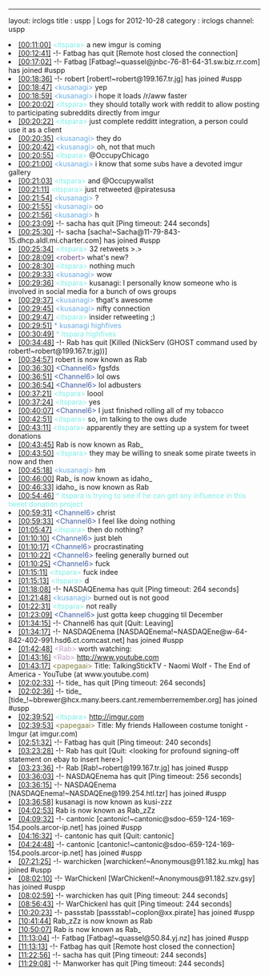 
---
layout: irclogs
title : uspp | Logs for 2012-10-28
category : irclogs
channel: uspp
<li class="logitem"><a href="#00:11:00" name="00:11:00" class="time">[00:11:00]</a> <span class="person" style="color:#7deee6">&lt;itspara&gt;</span> a new imgur is coming </li>
<li class="logitem"><a href="#00:12:41" name="00:12:41" class="time">[00:12:41]</a> -!- <span class="quit">Fatbag</span> has quit [Remote host closed the connection] </li>
<li class="logitem"><a href="#00:17:02" name="00:17:02" class="time">[00:17:02]</a> -!- <span class="join">Fatbag</span> [Fatbag!~quassel@jnbc-76-81-64-31.sw.biz.rr.com] has joined #uspp </li>
<li class="logitem"><a href="#00:18:36" name="00:18:36" class="time">[00:18:36]</a> -!- <span class="join">robert</span> [robert!~robert@199.167.tr.jg] has joined #uspp </li>
<li class="logitem"><a href="#00:18:47" name="00:18:47" class="time">[00:18:47]</a> <span class="person" style="color:#6aace3">&lt;kusanagi&gt;</span> yep </li>
<li class="logitem"><a href="#00:18:59" name="00:18:59" class="time">[00:18:59]</a> <span class="person" style="color:#6aace3">&lt;kusanagi&gt;</span> i hope it loads /r/aww faster </li>
<li class="logitem"><a href="#00:20:02" name="00:20:02" class="time">[00:20:02]</a> <span class="person" style="color:#7deee6">&lt;itspara&gt;</span> they should totally work with reddit to allow posting to participating subreddits directly from imgur </li>
<li class="logitem"><a href="#00:20:22" name="00:20:22" class="time">[00:20:22]</a> <span class="person" style="color:#7deee6">&lt;itspara&gt;</span> just complete redditt integration, a person could use it as a client </li>
<li class="logitem"><a href="#00:20:35" name="00:20:35" class="time">[00:20:35]</a> <span class="person" style="color:#6aace3">&lt;kusanagi&gt;</span> they do </li>
<li class="logitem"><a href="#00:20:42" name="00:20:42" class="time">[00:20:42]</a> <span class="person" style="color:#6aace3">&lt;kusanagi&gt;</span> oh, not that much </li>
<li class="logitem"><a href="#00:20:55" name="00:20:55" class="time">[00:20:55]</a> <span class="person" style="color:#7deee6">&lt;itspara&gt;</span> @OccupyChicago </li>
<li class="logitem"><a href="#00:21:00" name="00:21:00" class="time">[00:21:00]</a> <span class="person" style="color:#6aace3">&lt;kusanagi&gt;</span> i know that some subs have a devoted imgur gallery </li>
<li class="logitem"><a href="#00:21:03" name="00:21:03" class="time">[00:21:03]</a> <span class="person" style="color:#7deee6">&lt;itspara&gt;</span> and @Occupywallst </li>
<li class="logitem"><a href="#00:21:11" name="00:21:11" class="time">[00:21:11]</a> <span class="person" style="color:#7deee6">&lt;itspara&gt;</span> just retweeted @piratesusa </li>
<li class="logitem"><a href="#00:21:54" name="00:21:54" class="time">[00:21:54]</a> <span class="person" style="color:#6aace3">&lt;kusanagi&gt;</span> ? </li>
<li class="logitem"><a href="#00:21:55" name="00:21:55" class="time">[00:21:55]</a> <span class="person" style="color:#6aace3">&lt;kusanagi&gt;</span> oo </li>
<li class="logitem"><a href="#00:21:56" name="00:21:56" class="time">[00:21:56]</a> <span class="person" style="color:#6aace3">&lt;kusanagi&gt;</span> h </li>
<li class="logitem"><a href="#00:23:09" name="00:23:09" class="time">[00:23:09]</a> -!- <span class="quit">sacha</span> has quit [Ping timeout: 244 seconds] </li>
<li class="logitem"><a href="#00:25:30" name="00:25:30" class="time">[00:25:30]</a> -!- <span class="join">sacha</span> [sacha!~Sacha@11-79-843-15.dhcp.aldl.mi.charter.com] has joined #uspp </li>
<li class="logitem"><a href="#00:25:34" name="00:25:34" class="time">[00:25:34]</a> <span class="person" style="color:#7deee6">&lt;itspara&gt;</span> 32 retweets &gt;.&gt; </li>
<li class="logitem"><a href="#00:28:09" name="00:28:09" class="time">[00:28:09]</a> <span class="person" style="color:#684c85">&lt;robert&gt;</span> what's new? </li>
<li class="logitem"><a href="#00:28:30" name="00:28:30" class="time">[00:28:30]</a> <span class="person" style="color:#7deee6">&lt;itspara&gt;</span> nothing much </li>
<li class="logitem"><a href="#00:29:33" name="00:29:33" class="time">[00:29:33]</a> <span class="person" style="color:#6aace3">&lt;kusanagi&gt;</span> wow </li>
<li class="logitem"><a href="#00:29:36" name="00:29:36" class="time">[00:29:36]</a> <span class="person" style="color:#7deee6">&lt;itspara&gt;</span> kusanagi: I personally know someone who is involved in social media for a bunch of ows groups </li>
<li class="logitem"><a href="#00:29:37" name="00:29:37" class="time">[00:29:37]</a> <span class="person" style="color:#6aace3">&lt;kusanagi&gt;</span> thgat's awesome </li>
<li class="logitem"><a href="#00:29:45" name="00:29:45" class="time">[00:29:45]</a> <span class="person" style="color:#6aace3">&lt;kusanagi&gt;</span> nifty connection </li>
<li class="logitem"><a href="#00:29:47" name="00:29:47" class="time">[00:29:47]</a> <span class="person" style="color:#7deee6">&lt;itspara&gt;</span> insider retweeting ;) </li>
<li class="logitem"><a href="#00:29:51" name="00:29:51" class="time">[00:29:51]</a> <span class="person" style="color:#6aace3">* kusanagi highfives</span> </li>
<li class="logitem"><a href="#00:30:49" name="00:30:49" class="time">[00:30:49]</a> <span class="person" style="color:#7deee6">* itspara highfives</span> </li>
<li class="logitem"><a href="#00:34:48" name="00:34:48" class="time">[00:34:48]</a> -!- <span class="quit">Rab</span> has quit [Killed (NickServ (GHOST command used by robert!~robert@199.167.tr.jg))] </li>
<li class="logitem"><a href="#00:34:57" name="00:34:57" class="time">[00:34:57]</a> <span class="nick">robert</span> is now known as <span class="nick">Rab</span> </li>
<li class="logitem"><a href="#00:36:30" name="00:36:30" class="time">[00:36:30]</a> <span class="person" style="color:#3d5ba0">&lt;Channel6&gt;</span> fgsfds </li>
<li class="logitem"><a href="#00:36:51" name="00:36:51" class="time">[00:36:51]</a> <span class="person" style="color:#3d5ba0">&lt;Channel6&gt;</span> lol ows </li>
<li class="logitem"><a href="#00:36:54" name="00:36:54" class="time">[00:36:54]</a> <span class="person" style="color:#3d5ba0">&lt;Channel6&gt;</span> lol adbusters </li>
<li class="logitem"><a href="#00:37:21" name="00:37:21" class="time">[00:37:21]</a> <span class="person" style="color:#7deee6">&lt;itspara&gt;</span> loool </li>
<li class="logitem"><a href="#00:37:24" name="00:37:24" class="time">[00:37:24]</a> <span class="person" style="color:#7deee6">&lt;itspara&gt;</span> yes </li>
<li class="logitem"><a href="#00:40:07" name="00:40:07" class="time">[00:40:07]</a> <span class="person" style="color:#3d5ba0">&lt;Channel6&gt;</span> I just finished rolling all of my tobacco </li>
<li class="logitem"><a href="#00:42:51" name="00:42:51" class="time">[00:42:51]</a> <span class="person" style="color:#7deee6">&lt;itspara&gt;</span> so, im talking to the ows dude </li>
<li class="logitem"><a href="#00:43:11" name="00:43:11" class="time">[00:43:11]</a> <span class="person" style="color:#7deee6">&lt;itspara&gt;</span> apparently they are setting up a system for tweet donations </li>
<li class="logitem"><a href="#00:43:45" name="00:43:45" class="time">[00:43:45]</a> <span class="nick">Rab</span> is now known as <span class="nick">Rab_</span> </li>
<li class="logitem"><a href="#00:43:50" name="00:43:50" class="time">[00:43:50]</a> <span class="person" style="color:#7deee6">&lt;itspara&gt;</span> they may be willing to sneak some pirate tweets in now and then </li>
<li class="logitem"><a href="#00:45:18" name="00:45:18" class="time">[00:45:18]</a> <span class="person" style="color:#6aace3">&lt;kusanagi&gt;</span> hm </li>
<li class="logitem"><a href="#00:46:00" name="00:46:00" class="time">[00:46:00]</a> <span class="nick">Rab_</span> is now known as <span class="nick">idaho_</span> </li>
<li class="logitem"><a href="#00:46:33" name="00:46:33" class="time">[00:46:33]</a> <span class="nick">idaho_</span> is now known as <span class="nick">Rab</span> </li>
<li class="logitem"><a href="#00:54:46" name="00:54:46" class="time">[00:54:46]</a> <span class="person" style="color:#7deee6">* itspara is trying to see if he can get any influence in this tweet donation project</span> </li>
<li class="logitem"><a href="#00:59:31" name="00:59:31" class="time">[00:59:31]</a> <span class="person" style="color:#3d5ba0">&lt;Channel6&gt;</span> christ </li>
<li class="logitem"><a href="#00:59:33" name="00:59:33" class="time">[00:59:33]</a> <span class="person" style="color:#3d5ba0">&lt;Channel6&gt;</span> I feel like doing nothing </li>
<li class="logitem"><a href="#01:05:47" name="01:05:47" class="time">[01:05:47]</a> <span class="person" style="color:#7deee6">&lt;itspara&gt;</span> then do nothing? </li>
<li class="logitem"><a href="#01:10:10" name="01:10:10" class="time">[01:10:10]</a> <span class="person" style="color:#3d5ba0">&lt;Channel6&gt;</span> just bleh </li>
<li class="logitem"><a href="#01:10:17" name="01:10:17" class="time">[01:10:17]</a> <span class="person" style="color:#3d5ba0">&lt;Channel6&gt;</span> procrastinating </li>
<li class="logitem"><a href="#01:10:22" name="01:10:22" class="time">[01:10:22]</a> <span class="person" style="color:#3d5ba0">&lt;Channel6&gt;</span> feeling generally burned out </li>
<li class="logitem"><a href="#01:10:25" name="01:10:25" class="time">[01:10:25]</a> <span class="person" style="color:#3d5ba0">&lt;Channel6&gt;</span> fuck </li>
<li class="logitem"><a href="#01:15:11" name="01:15:11" class="time">[01:15:11]</a> <span class="person" style="color:#7deee6">&lt;itspara&gt;</span> fuck indee </li>
<li class="logitem"><a href="#01:15:13" name="01:15:13" class="time">[01:15:13]</a> <span class="person" style="color:#7deee6">&lt;itspara&gt;</span> d </li>
<li class="logitem"><a href="#01:18:08" name="01:18:08" class="time">[01:18:08]</a> -!- <span class="quit">NASDAQEnema</span> has quit [Ping timeout: 264 seconds] </li>
<li class="logitem"><a href="#01:21:48" name="01:21:48" class="time">[01:21:48]</a> <span class="person" style="color:#6aace3">&lt;kusanagi&gt;</span> burned out is not good </li>
<li class="logitem"><a href="#01:22:31" name="01:22:31" class="time">[01:22:31]</a> <span class="person" style="color:#7deee6">&lt;itspara&gt;</span> not really </li>
<li class="logitem"><a href="#01:23:09" name="01:23:09" class="time">[01:23:09]</a> <span class="person" style="color:#3d5ba0">&lt;Channel6&gt;</span> just gotta keep chugging til December </li>
<li class="logitem"><a href="#01:34:15" name="01:34:15" class="time">[01:34:15]</a> -!- <span class="quit">Channel6</span> has quit [Quit: Leaving] </li>
<li class="logitem"><a href="#01:34:17" name="01:34:17" class="time">[01:34:17]</a> -!- <span class="join">NASDAQEnema</span> [NASDAQEnema!~NASDAQEne@w-64-842-402-991.hsd6.ct.comcast.net] has joined #uspp </li>
<li class="logitem"><a href="#01:42:48" name="01:42:48" class="time">[01:42:48]</a> <span class="person" style="color:#be9bc4">&lt;Rab&gt;</span> worth watching: </li>
<li class="logitem"><a href="#01:43:16" name="01:43:16" class="time">[01:43:16]</a> <span class="person" style="color:#be9bc4">&lt;Rab&gt;</span> <a href="http://www.youtube.com/watch?v=RjALf12PAWc" target="_blank">http://www.youtube.com</a> </li>
<li class="logitem"><a href="#01:43:17" name="01:43:17" class="time">[01:43:17]</a> <span class="person" style="color:#817e41">&lt;papegaai&gt;</span> Title: TalkingStickTV - Naomi Wolf - The End of America - YouTube (at www.youtube.com) </li>
<li class="logitem"><a href="#02:02:33" name="02:02:33" class="time">[02:02:33]</a> -!- <span class="quit">tide_</span> has quit [Ping timeout: 264 seconds] </li>
<li class="logitem"><a href="#02:02:36" name="02:02:36" class="time">[02:02:36]</a> -!- <span class="join">tide_</span> [tide_!~bbrewer@hcx.many.beers.cant.rememberremember.org] has joined #uspp </li>
<li class="logitem"><a href="#02:39:52" name="02:39:52" class="time">[02:39:52]</a> <span class="person" style="color:#7deee6">&lt;itspara&gt;</span> <a href="http://imgur.com/gallery/AeAsM" target="_blank">http://imgur.com</a> </li>
<li class="logitem"><a href="#02:39:53" name="02:39:53" class="time">[02:39:53]</a> <span class="person" style="color:#817e41">&lt;papegaai&gt;</span> Title: My friends Halloween costume tonight - Imgur (at imgur.com) </li>
<li class="logitem"><a href="#02:51:32" name="02:51:32" class="time">[02:51:32]</a> -!- <span class="quit">Fatbag</span> has quit [Ping timeout: 240 seconds] </li>
<li class="logitem"><a href="#03:23:28" name="03:23:28" class="time">[03:23:28]</a> -!- <span class="quit">Rab</span> has quit [Quit: &lt;looking for profound signing-off statement on ebay to insert here&gt;] </li>
<li class="logitem"><a href="#03:23:36" name="03:23:36" class="time">[03:23:36]</a> -!- <span class="join">Rab</span> [Rab!~robert@199.167.tr.jg] has joined #uspp </li>
<li class="logitem"><a href="#03:36:03" name="03:36:03" class="time">[03:36:03]</a> -!- <span class="quit">NASDAQEnema</span> has quit [Ping timeout: 256 seconds] </li>
<li class="logitem"><a href="#03:36:15" name="03:36:15" class="time">[03:36:15]</a> -!- <span class="join">NASDAQEnema</span> [NASDAQEnema!~NASDAQEne@199.254.htl.tzr] has joined #uspp </li>
<li class="logitem"><a href="#03:36:58" name="03:36:58" class="time">[03:36:58]</a> <span class="nick">kusanagi</span> is now known as <span class="nick">kusi-zzz</span> </li>
<li class="logitem"><a href="#04:02:53" name="04:02:53" class="time">[04:02:53]</a> <span class="nick">Rab</span> is now known as <span class="nick">Rab_zZz</span> </li>
<li class="logitem"><a href="#04:09:32" name="04:09:32" class="time">[04:09:32]</a> -!- <span class="join">cantonic</span> [cantonic!~cantonic@sdoo-659-124-169-154.pools.arcor-ip.net] has joined #uspp </li>
<li class="logitem"><a href="#04:16:32" name="04:16:32" class="time">[04:16:32]</a> -!- <span class="quit">cantonic</span> has quit [Quit: cantonic] </li>
<li class="logitem"><a href="#04:24:48" name="04:24:48" class="time">[04:24:48]</a> -!- <span class="join">cantonic</span> [cantonic!~cantonic@sdoo-659-124-169-154.pools.arcor-ip.net] has joined #uspp </li>
<li class="logitem"><a href="#07:21:25" name="07:21:25" class="time">[07:21:25]</a> -!- <span class="join">warchicken</span> [warchicken!~Anonymous@91.182.ku.mkg] has joined #uspp </li>
<li class="logitem"><a href="#08:02:10" name="08:02:10" class="time">[08:02:10]</a> -!- <span class="join">WarChickenl</span> [WarChickenl!~Anonymous@91.182.szv.gsy] has joined #uspp </li>
<li class="logitem"><a href="#08:02:59" name="08:02:59" class="time">[08:02:59]</a> -!- <span class="quit">warchicken</span> has quit [Ping timeout: 244 seconds] </li>
<li class="logitem"><a href="#08:56:43" name="08:56:43" class="time">[08:56:43]</a> -!- <span class="quit">WarChickenl</span> has quit [Ping timeout: 244 seconds] </li>
<li class="logitem"><a href="#10:20:23" name="10:20:23" class="time">[10:20:23]</a> -!- <span class="join">passstab</span> [passstab!~coplon@xx.pirate] has joined #uspp </li>
<li class="logitem"><a href="#10:41:44" name="10:41:44" class="time">[10:41:44]</a> <span class="nick">Rab_zZz</span> is now known as <span class="nick">Rab</span> </li>
<li class="logitem"><a href="#10:50:07" name="10:50:07" class="time">[10:50:07]</a> <span class="nick">Rab</span> is now known as <span class="nick">Rab_</span> </li>
<li class="logitem"><a href="#11:13:04" name="11:13:04" class="time">[11:13:04]</a> -!- <span class="join">Fatbag</span> [Fatbag!~quassel@50.84.yj.nz] has joined #uspp </li>
<li class="logitem"><a href="#11:13:13" name="11:13:13" class="time">[11:13:13]</a> -!- <span class="quit">Fatbag</span> has quit [Remote host closed the connection] </li>
<li class="logitem"><a href="#11:22:56" name="11:22:56" class="time">[11:22:56]</a> -!- <span class="quit">sacha</span> has quit [Ping timeout: 244 seconds] </li>
<li class="logitem"><a href="#11:29:08" name="11:29:08" class="time">[11:29:08]</a> -!- <span class="quit">Manworker</span> has quit [Ping timeout: 244 seconds] </li>


